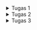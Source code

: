 <details>

<summary>Tugas 1</summary>

<h1>Perbedaan Utama antara Stateless dan Stateful Widget dalam Konteks Pengembangan Aplikasi Flutter</h1>

Dalam konteks pengembangan aplikasi Flutter, `StatelessWidget` dan `StatefulWidget` memiliki perbedaan utama dalam hal bagaimana mereka memanajemen state atau kondisi dari widget tersebut:

<h2>StatelessWidget</h2>

1. Merupakan widget yang statis.
2. Seluruh konfigurasi yang dimuat didalamnya telah diinisiasi sejak awal.
3. Widget ini tidak dapat diubah dan tidak akan pernah berubah.
4. Cocok digunakan ketika hanya perlu menampilkan data yang sifatnya statis atau tidak perlu adanya perubahan nilai.

<h2>StatefulWidget</h2>

1. Merupakan widget yang dinamis.
2. Widget ini dapat diperbaharui kapanpun dibutuhkan berdasarkan aksi dari pengguna atau ketika terjadi perubahan data.
3. Dapat mengubah atau mengupdate tampilan, menambah widget lainnya, mengubah nilai variabel, icon, warna dan masih banyak lagi.

<h1>Widget yang Digunakan pada Tugas 7</h1>

Berikut adalah widget-widget yang digunakan pada tugas 7:

- `MyApp`: Widget yang merupakan root dari aplikasi Flutter. Widget ini mengembalikan sebuah `MaterialApp` yang menyediakan fitur-fitur dasar dari Material Design, seperti tema, navigasi, dan gesture.
- `MyHomePage`: Widget yang merupakan halaman utama dari aplikasi. Widget ini mengembalikan sebuah `Scaffold` yang menyediakan struktur layout dasar untuk aplikasi, seperti app bar, body, dan floating action button.
- `SingleChildScrollView`: Widget yang menyediakan kemampuan untuk melakukan scroll pada konten yang melebihi ukuran layar. Widget ini membungkus `Padding` yang berisi `Column`.
- `Padding`: Widget yang memberikan jarak antara widget dengan widget lainnya. Widget ini digunakan untuk memberikan jarak antara tepi layar dengan konten, serta antara judul dengan grid layout.
- `Column`: Widget yang menampilkan widget-widget lainnya secara vertikal. Widget ini digunakan untuk menampilkan judul dan grid layout.
- `Text`: Widget yang menampilkan teks dengan berbagai atribut, seperti alignment, style, dan font. Widget ini digunakan untuk menampilkan judul "Pony Pocket".
- `GridView.count`: Widget yang menampilkan widget-widget lainnya dalam bentuk grid dengan jumlah kolom yang ditentukan. Widget ini digunakan untuk menampilkan tiga tombol sederhana dengan ikon dan teks.
- `ShopCard`: Widget yang menampilkan sebuah `Material` dengan `InkWell` dan `Container`. Widget ini digunakan untuk menampilkan setiap item pada grid layout dengan warna, ikon, dan teks yang sesuai.
- `Material`: Widget yang memberikan efek visual Material Design pada widget lainnya, seperti elevasi, warna, dan bentuk. Widget ini digunakan untuk memberikan warna pada setiap item pada grid layout.
- `InkWell`: Widget yang memberikan efek visual dan gesture pada widget lainnya, seperti splash dan highlight. Widget ini digunakan untuk memberikan respons ketika setiap item pada grid layout ditekan.
- `Container`: Widget yang menyediakan berbagai kemampuan untuk mengatur widget lainnya, seperti padding, alignment, dan decoration. Widget ini digunakan untuk menampilkan ikon dan teks pada setiap item pada grid layout.
- `Center`: Widget yang menempatkan widget lainnya di tengah-tengah. Widget ini digunakan untuk menempatkan `Column` yang berisi ikon dan teks pada setiap item pada grid layout.
- `Icon`: Widget yang menampilkan ikon dengan berbagai atribut, seperti warna, ukuran, dan jenis. Widget ini digunakan untuk menampilkan ikon pada setiap item pada grid layout.

<h1>Implementasi Checklist</h1>

Pertama-tama saya membuat direktori `ponyville` untuk menyimpan proyek flutter yang akan saya buat. Setelah itu saya mengenerate proyek flutter baru dengan nama `ponyville` dengan command `flutter create ponyville`

Saya membuat file baru bernama `menu.dart` pada `ponyvilee/lib` dan melakukan import package
`import 'package:flutter/material.dart';`

Dari file `main.dart` saa memindahkan class `MyHomePage` dan class `_MyHomePageState` ke file `menu.dart`. Selanjutnya pada file `menu.dart` saya melakukan import `import 'package:ponyville/menu.dart';`

Setelah itu pada `menu.dart` saya mengubah sifat widget halaman dari stateful menjadi stateless dan menambahkan widget-widget seperti teks dan card sebagai berikut:

```dart
import 'package:flutter/material.dart';

class MyHomePage extends StatelessWidget {
    MyHomePage({Key? key}) : super(key: key);

    final List<ShopItem> items = [
        ShopItem("Lihat Item", Icons.checklist, Colors.pink),
        ShopItem("Tambah Item", Icons.add_shopping_cart, Colors.blue),
        ShopItem("Logout", Icons.logout, Colors.indigo),
    ];

    @override
    Widget build(BuildContext context) {
        return Scaffold(
          appBar: AppBar(
            title: const Text(
              'Ponyville',
            ),
          ),
          body: SingleChildScrollView(
            // Widget wrapper yang dapat discroll
            child: Padding(
              padding: const EdgeInsets.all(10.0), // Set padding dari halaman
              child: Column(
                // Widget untuk menampilkan children secara vertikal
                children: <Widget>[
                  const Padding(
                    padding: EdgeInsets.only(top: 10.0, bottom: 10.0),
                    // Widget Text untuk menampilkan tulisan dengan alignment center dan style yang sesuai
                    child: Text(
                      'Pony Pocket', // Text yang menandakan toko
                      textAlign: TextAlign.center,
                      style: TextStyle(
                        fontSize: 30,
                        fontWeight: FontWeight.bold,
                      ),
                    ),
                  ),
                  // Grid layout
                  GridView.count(
                    // Container pada card kita.
                    primary: true,
                    padding: const EdgeInsets.all(20),
                    crossAxisSpacing: 10,
                    mainAxisSpacing: 10,
                    crossAxisCount: 3,
                    shrinkWrap: true,
                    children: items.map((ShopItem item) {
                      // Iterasi untuk setiap item
                      return ShopCard(item);
                    }).toList(),
                  ),
                ],
              ),
            ),
          ),
        );
    }
}

class ShopItem {
  final String name;
  final IconData icon;
  final Color color;
  ShopItem(this.name, this.icon, this.color);
}

class ShopCard extends StatelessWidget {
  final ShopItem item;

  const ShopCard(this.item, {super.key}); // Constructor

  @override
  Widget build(BuildContext context) {
    return Material(
      color: item.color,
      child: InkWell(
        // Area responsive terhadap sentuhan
        onTap: () {
          // Memunculkan SnackBar ketika diklik
          ScaffoldMessenger.of(context)
            ..hideCurrentSnackBar()
            ..showSnackBar(SnackBar(
                content: Text("Kamu telah menekan tombol ${item.name}!")));
        },
        child: Container(
          // Container untuk menyimpan Icon dan Text
          padding: const EdgeInsets.all(8),
          child: Center(
            child: Column(
              mainAxisAlignment: MainAxisAlignment.center,
              children: [
                Icon(
                  item.icon,
                  color: Colors.white,
                  size: 30.0,
                ),
                const Padding(padding: EdgeInsets.all(3)),
                Text(
                  item.name,
                  textAlign: TextAlign.center,
                  style: const TextStyle(color: Colors.white),
                ),
              ],
            ),
          ),
        ),
      ),
    );
  }
}
```

<h1>BONUS</h1>

[![image.png](https://i.postimg.cc/Y01by7sD/image.png)](https://postimg.cc/Zv58CGZ6)

</details>

<details>

<summary>Tugas 2</summary>

<h1>Navigator.push() dan Navigator.pushReplacement()</h1>

Navigator.push() dan Navigator.pushReplacement() adalah dua metode yang digunakan dalam Flutter untuk navigasi antar halaman. Berikut adalah perbedaannya:

1. Navigator.push(): Metode ini digunakan untuk menavigasi ke halaman baru sambil mempertahankan halaman saat ini di tumpukan navigasi. Jadi, ketika pengguna menekan tombol kembali, aplikasi akan kembali ke halaman sebelumnya.
2. Navigator.pushReplacement(): Metode ini juga digunakan untuk menavigasi ke halaman baru, tetapi halaman saat ini akan dihapus dari tumpukan navigasi. Jadi, ketika pengguna menekan tombol kembali, aplikasi tidak akan kembali ke halaman sebelumnya, tetapi ke halaman sebelum halaman tersebut1.

Misalnya, jika kita memiliki tiga halaman: Halaman A, B, dan C. kita berada di Halaman A dan menggunakan Navigator.push() untuk pergi ke Halaman B, kemudian menggunakan Navigator.pushReplacement() untuk pergi ke Halaman C. Jika kita menekan tombol kembali, kita akan kembali ke Halaman A, bukan Halaman B, karena Halaman B telah digantikan oleh Halaman C.

<h1>Flutter Wigdet Layout</h1>

Flutter menyediakan berbagai macam widget layout untuk mengatur tata letak antarmuka pengguna. Berikut adalah beberapa di antaranya:

1. Container: Widget yang menggabungkan pengecatan umum, penempatan, dan widget ukuran.
2. Row dan Column: Widget ini memungkinkan kita untuk menyusun widget atau komponen-komponen UI, baik secara horizontal (Row) maupun vertikal (Column).
3. Stack: Widget ini berguna jika kita ingin menumpuk beberapa anak dalam cara yang sederhana.
4. Padding: Widget yang memberikan padding pada anaknya.
5. Expanded: Widget yang memperluas anak dari Row, Column, atau Flex.
6. GridView: Widget yang mengimplementasikan komponen daftar grid.
7. ListView: Widget scrolling yang paling umum digunakan. Menampilkan anak-anaknya satu demi satu dalam arah scroll.

<h1>Elemen Input Form</h1>

Pada kode terdapat dua elemen input pada form, yaitu:

1. **TextFormField**: Digunakan untuk memasukkan teks. Pada kode saya, elemen ini digunakan dua kali, yaitu untuk memasukkan "Nama Produk" dan "Amount". TextFormField ini dilengkapi dengan validator untuk memastikan bahwa field tidak boleh kosong dan untuk field "Amount", nilai yang dimasukkan harus berupa angka.

2. **ElevatedButton**: Digunakan sebagai tombol submit. Ketika tombol ini ditekan, maka akan memeriksa apakah semua field telah diisi dengan benar melalui `_formKey.currentState!.validate()`. Jika validasi berhasil, maka akan menampilkan dialog bahwa produk berhasil tersimpan.

Pemilihan elemen input ini didasarkan pada kebutuhan aplikasi. TextFormField digunakan karena aplikasi membutuhkan input berupa teks dari pengguna, dan ElevatedButton digunakan untuk melakukan aksi (dalam hal ini, validasi dan penyimpanan data) ketika ditekan.

<h1>Clean Architecture</h1>

Clean Architecture adalah pola arsitektur yang membantu dalam menyusun kode yang bersih dan terstruktur. Dalam konteks Flutter, berikut adalah beberapa langkah untuk menerapkannya:

1. Membuat lapisan domain yang berfungsi sebagai inti dari aplikasi yang berisi logika bisnis dan model data.
2. Menerapkan lapisan aplikasi yang mengimplementasikan kasus penggunaan aplikasi dan menjembatani lapisan infrastruktur dan presentasi.
3. Mengatur lapisan infrastruktur yang berurusan dengan interaksi dengan dunia luar termasuk database, server web, antarmuka pengguna.
4. Membuat lapisan presentasi yang berisi kode yang merender antarmuka pengguna di mana permintaan dibuat dan respons dikembalikan.
   
Keuntungan dari Clean Architecture antara lain fleksibilitas, pemeliharaan yang mudah, dan skalabilitas. Namun, perlu diingat bahwa implementasi awal mungkin memerlukan waktu dan kompleksitas lebih karena memerlukan perencanaan dan desain yang hati-hati.

<h1>Implementasi Checklist</h1>

1. Menambahkan Drawer Menu:
   
- Buatlah berkas baru bernama left_drawer.dart dalam direktori widgets.
- Tambahkan kode untuk membuat drawer menu dengan navigasi ke halaman-halaman tertentu, seperti MyHomePage dan ShopFormPage.

```dart
//OK TODO Implement this library.
import 'package:flutter/material.dart';
import 'package:ponyville/screens/menu.dart';

// OK TODO: Impor halaman ShopFormPage jika sudah dibuat
import 'package:ponyville/screens/shoplist_form.dart';

class LeftDrawer extends StatelessWidget {
  const LeftDrawer({super.key});

  @override
  Widget build(BuildContext context) {
    return Drawer(
      child: ListView(
        children: [
          const DrawerHeader(
            // OK TODO: Bagian drawer header
            decoration: BoxDecoration(
              color: Colors.indigo,
            ),
            child: Column(
              children: [
                Text(
                  'Ponyville',
                  textAlign: TextAlign.center,
                  style: TextStyle(
                    fontSize: 30,
                    fontWeight: FontWeight.bold,
                    color: Colors.white,
                  ),
                ),
                Padding(padding: EdgeInsets.all(10)),
                Text("It’s a shopping experience that’s as diverse and colorful as the ponies who live there",
                    // OK TODO: Tambahkan gaya teks dengan center alignment, font ukuran 15, warna putih, dan weight biasa
                    textAlign: TextAlign.center,
                    style: TextStyle(
                      fontSize: 15,
                      color: Colors.white,
                      fontWeight: FontWeight.normal,
                    ),
                ),
              ],
            ),
          ),
          // OK TODO: Bagian routing
          ListTile(
            leading: const Icon(Icons.home_outlined),
            title: const Text('Halaman Utama'),
            // Bagian redirection ke MyHomePage
            onTap: () {
              Navigator.pushReplacement(
                  context,
                  MaterialPageRoute(
                    builder: (context) => MyHomePage(),
                  ));
            },
          ),
          ListTile(
            leading: const Icon(Icons.add_shopping_cart),
            title: const Text('Tambah Produk'),
            // Bagian redirection ke ShopFormPage
            onTap: () {
              /*
              OK TODO: Buatlah routing ke ShopFormPage di sini,
              setelah halaman ShopFormPage sudah dibuat.
              */
              Navigator.pushReplacement(
                context,
                MaterialPageRoute(
                  builder: (context) => ShopFormPage(),
                )
              );
            },
          ),
        ],
      ),
    );
  }
}
```

2. Menambahkan Form dan Elemen Input:

- Buat berkas baru bernama shoplist_form.dart.
- Tambahkan variabel _formKey sebagai GlobalKey<FormState> untuk mengelola state form.
- Implementasikan TextFormField untuk menerima input nama produk, jumlah, dan deskripsi.
- Gunakan Padding dan Column untuk mengatur tata letak elemen input dan validasi input dan tampilkan pesan kesalahan jika tidak valid.

```dart
import 'package:flutter/material.dart';
// OK TODO: Impor drawer yang sudah dibuat sebelumnya
import 'package:ponyville/widgets/left_drawer.dart';

class ShopFormPage extends StatefulWidget {
  const ShopFormPage({super.key});

  @override
  State<ShopFormPage> createState() => _ShopFormPageState();
}

class _ShopFormPageState extends State<ShopFormPage> {
  final _formKey = GlobalKey<FormState>();
  String _name = "";
  int _amount = 0;
  String _description = "";

  @override
  Widget build(BuildContext context) {
    return Scaffold(
      appBar: AppBar(
        title: const Center(
          child: Text(
            'Form Tambah Produk',
          ),
        ),
        backgroundColor: Colors.indigo,
        foregroundColor: Colors.white,
      ),
      // OK TODO: Tambahkan drawer yang sudah dibuat di sini
      drawer: const LeftDrawer(),
      body: Form(
        key: _formKey,
        child: SingleChildScrollView(
          child: Column(
            crossAxisAlignment: CrossAxisAlignment.start,
            children: [
              Padding(
                padding: const EdgeInsets.all(8.0),
                child: TextFormField(
                  decoration: InputDecoration(
                    hintText: "Nama Produk",
                    labelText: "Nama Produk",
                    border: OutlineInputBorder(
                      borderRadius: BorderRadius.circular(5.0),
                    ),
                  ),
                  onChanged: (String? value) {
                    setState(() {
                      _name = value!;
                    });
                  },
                  validator: (String? value) {
                    if (value == null || value.isEmpty) {
                      return "Nama tidak boleh kosong!";
                    }
                    return null;
                  },
                ),
              ),
              Padding(
                padding: const EdgeInsets.all(8.0),
                child: TextFormField(
                  decoration: InputDecoration(
                    hintText: "Amount",
                    labelText: "Amount",
                    border: OutlineInputBorder(
                      borderRadius: BorderRadius.circular(5.0),
                    ),
                  ),
                  // OK TODO: Tambahkan variabel yang sesuai
                  onChanged: (String? value) {
                    setState(() {
                      _amount = int.parse(value!);
                    });
                  },
                  validator: (String? value) {
                    if (value == null || value.isEmpty) {
                      return "Amount tidak boleh kosong!";
                    }
                    if (int.tryParse(value) == null) {
                      return "Amount harus berupa angka!";
                    }
                    return null;
                  },
                ),
              ),
              Padding(
                padding: const EdgeInsets.all(8.0),
                child: TextFormField(
                  decoration: InputDecoration(
                    hintText: "Description",
                    labelText: "Description",
                    border: OutlineInputBorder(
                      borderRadius: BorderRadius.circular(5.0),
                    ),
                  ),
                  onChanged: (String? value) {
                    setState(() {
                      // OK TODO: Tambahkan variabel yang sesuai
                      _description = value!;
                    });
                  },
                  validator: (String? value) {
                    if (value == null || value.isEmpty) {
                      return "Deskripsi tidak boleh kosong!";
                    }
                    return null;
                  },
                ),
              ),
              Align(
                alignment: Alignment.bottomCenter,
                child: Padding(
                  padding: const EdgeInsets.all(8.0),
                  child: ElevatedButton(
                    style: ButtonStyle(
                      backgroundColor:
                          MaterialStateProperty.all(Colors.indigo),
                    ),
                    onPressed: () {
                      if (_formKey.currentState!.validate()) {
                        showDialog(
                          context: context,
                          builder: (context) {
                            return AlertDialog(
                              title: const Text('Produk berhasil tersimpan'),
                              content: SingleChildScrollView(
                                child: Column(
                                  crossAxisAlignment:
                                      CrossAxisAlignment.start,
                                  children: [
                                    Text('Name: $_name'),
                                    // OK TODO: Munculkan value-value lainnya
                                    Text('Amount: $_amount'),
                                    Text('Description: $_description'),
                                  ],
                                ),
                              ),
                              actions: [
                                TextButton(
                                  child: const Text('OK'),
                                  onPressed: () {
                                    Navigator.pop(context);
                                  },
                                ),
                              ],
                            );
                          },
                        );
                        _formKey.currentState!.reset();
                      }

                    },
                    child: const Text(
                      "Save",
                      style: TextStyle(color: Colors.white),
                    ),
                  ),
                ),
              ),
            ]
          ),  
        ),
      ),
    );
  }
}
```

3. Memunculkan Data:

- Gunakan showDialog() untuk menampilkan AlertDialog ketika tombol "Save" ditekan.
- Tampilkan data yang dimasukkan pada form dalam AlertDialog.
- Reset form setelah data berhasil tersimpan.

```dart
...
if (_formKey.currentState!.validate()) {
    showDialog(
      context: context,
      builder: (context) {
        return AlertDialog(
          title: const Text('Produk berhasil tersimpan'),
          content: SingleChildScrollView(
            child: Column(
              crossAxisAlignment:
                  CrossAxisAlignment.start,
              children: [
                Text('Name: $_name'),
                // OK TODO: Munculkan value-value lainnya
                Text('Amount: $_amount'),
                Text('Description: $_description'),
              ],
            ),
          ),
          actions: [
            TextButton(
              child: const Text('OK'),
              onPressed: () {
                Navigator.pop(context);
              },
            ),
          ],
        );
      },
    );
    _formKey.currentState!.reset();
    }
...
```


4. Menambahkan Fitur Navigasi pada Tombol:

- Pada widget ShopItem di berkas menu.dart, tambahkan Navigator.push() pada atribut onTap.
- Sesuaikan navigasi berdasarkan jenis tombol yang ditekan, misalnya, navigasi ke halaman ShopFormPage.

```dart
class ShopCard extends StatelessWidget {
  final ShopItem item;

  const ShopCard(this.item, {super.key}); // Constructor

  @override
  Widget build(BuildContext context) {
    return Material(
      color: item.color,
      child: InkWell(
        // Area responsive terhadap sentuhan
        onTap: () {
          // Memunculkan SnackBar ketika diklik
          ScaffoldMessenger.of(context)
            ..hideCurrentSnackBar()
            ..showSnackBar(SnackBar(
                content: Text("Kamu telah menekan tombol ${item.name}!")));

          // Navigate ke route yang sesuai (tergantung jenis tombol)
          if (item.name == "Tambah Produk") {
            // OK TODO: Gunakan Navigator.push untuk melakukan navigasi ke MaterialPageRoute yang mencakup ShopFormPage.
            Navigator.push(
              context,
              MaterialPageRoute(builder: (context) => ShopFormPage()),
            );
          }
        },
        child: Container(
          // Container untuk menyimpan Icon dan Text
          padding: const EdgeInsets.all(8),
          child: Center(
            child: Column(
              mainAxisAlignment: MainAxisAlignment.center,
              children: [
                Icon(
                  item.icon,
                  color: Colors.white,
                  size: 30.0,
                ),
                const Padding(padding: EdgeInsets.all(3)),
                Text(
                  item.name,
                  textAlign: TextAlign.center,
                  style: const TextStyle(color: Colors.white),
                ),
              ],
            ),
          ),
        ),
      ),
    );
  }
}

```
    
</details>

<details>

<summary>Tugas 3</summary>

<h1>CookieRequest</h1>

CookieRequest adalah kelas yang digunakan untuk mengelola cookies dalam aplikasi Flutter. Fungsi utamanya adalah untuk menyimpan dan mengambil cookies yang digunakan saat berinteraksi dengan server web. Instance CookieRequest perlu dibagikan ke semua komponen di aplikasi Flutter karena cookies sering digunakan untuk otentikasi pengguna, pelacakan sesi, dan menyimpan preferensi pengguna. Dengan membagikan instance yang sama, kita memastikan bahwa semua komponen aplikasi memiliki akses ke informasi yang sama dan konsisten.

<h1>Mekanisme Pengambilan Data dari JSON sampai di Flutter</h1>

Mekanisme pengambilan data dari JSON hingga dapat ditampilkan pada Flutter melibatkan beberapa langkah:

1. Pertama, kita perlu mengambil data JSON, biasanya dari API web menggunakan HTTP GET atau POST.
2. Kedua, data JSON yang diterima kemudian diuraikan atau ‘diparsing’ menjadi objek atau struktur data yang dapat digunakan oleh Flutter. Ini biasanya dilakukan dengan menggunakan fungsi `jsonDecode()` dari paket `dart:convert`.
3. Ketiga, objek atau struktur data ini kemudian digunakan untuk membangun widget Flutter, seperti `ListView` atau `Card`, yang kemudian ditampilkan ke pengguna.

<h1>Mekanisme Autentikasi pada Flutter ke Django dan Tampilan Menu</h1>

Mekanisme autentikasi dari input data akun pada Flutter ke Django melibatkan beberapa langkah:

1. Pertama, pengguna memasukkan data akun mereka (biasanya email dan kata sandi) melalui form di aplikasi Flutter.
2. Kedua, data ini kemudian dikirim ke server Django, biasanya melalui HTTP POST.
3. Ketiga, Django kemudian memverifikasi data ini dengan data yang ada di database. Jika data cocok, Django akan mengirimkan balasan yang mengkonfirmasi bahwa autentikasi berhasil.
4. Keempat, aplikasi Flutter kemudian menerima balasan ini dan, jika autentikasi berhasil, menu ditampilkan kepada pengguna. Jika autentikasi gagal, pesan kesalahan ditampilkan.

<h1>Widget</h1>

<h1>Implementasi Checklist</h1>

</details>

